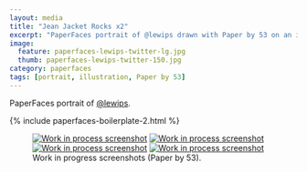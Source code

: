 ```yaml
---
layout: media
title: "Jean Jacket Rocks x2"
excerpt: "PaperFaces portrait of @lewips drawn with Paper by 53 on an iPad."
image: 
  feature: paperfaces-lewips-twitter-lg.jpg
  thumb: paperfaces-lewips-twitter-150.jpg
category: paperfaces
tags: [portrait, illustration, Paper by 53]
---
```


PaperFaces portrait of <a href="http://twitter.com/lewips">@lewips</a>.

{% include paperfaces-boilerplate-2.html %}

<figure class="half">
	<a href="{{ site.url }}/images/paperfaces-lewips-process-1-lg.jpg"><img src="{{ site.url }}/images/paperfaces-lewips-process-1-600.jpg" alt="Work in process screenshot"></a>
	<a href="{{ site.url }}/images/paperfaces-lewips-process-2-lg.jpg"><img src="{{ site.url }}/images/paperfaces-lewips-process-2-600.jpg" alt="Work in process screenshot"></a>
	<a href="{{ site.url }}/images/paperfaces-lewips-process-3-lg.jpg"><img src="{{ site.url }}/images/paperfaces-lewips-process-3-600.jpg" alt="Work in process screenshot"></a>
	<a href="{{ site.url }}/images/paperfaces-lewips-process-4-lg.jpg"><img src="{{ site.url }}/images/paperfaces-lewips-process-4-600.jpg" alt="Work in process screenshot"></a>
	<figcaption>Work in progress screenshots (Paper by 53).</figcaption>
</figure>